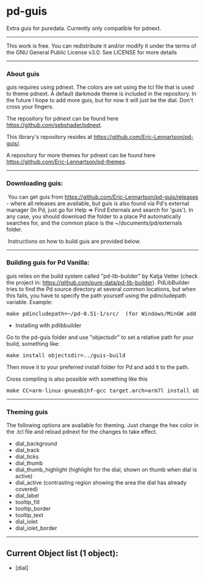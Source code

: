 # pd-guis
Extra guis for puredata. Currently only compatible for pdnext.

--------------------------------------------------------------------------

   This work is free. You can redistribute it and/or modify it under the
   terms of the GNU General Public License v3.0. See LICENSE for more details

--------------------------------------------------------------------------

###   About guis

​guis requires using pdnext. The colors are set using the tcl file that is used to theme pdnext. A default darkmode theme is included in the repository. In the future I hope to add more guis, but for now it will just be the dial. Don't cross your fingers.

The repository for pdnext can be found here <https://github.com/sebshader/pdnext>.

This library's repository resides at <https://github.com/Eric-Lennartson/pd-guis/>.

A repository for more themes for pdnext can be found here <https://github.com/Eric-Lennartson/pd-themes>.

--------------------------------------------------------------------------

### Downloading guis:

​	You can get guis from https://github.com/Eric-Lennartson/pd-guis/releases - where all releases are available, but guis is also found via Pd's external manager (In Pd, just go for Help => Find Externals and search for 'guis').  In any case, you should download the folder to a place Pd automatically searches for, and the common place is the ~/documents/pd/externals folder.

​	Instructions on how to build guis are provided below.

--------------------------------------------------------------------------

### Building guis for Pd Vanilla:

guis relies on the build system called "pd-lib-builder" by Katja Vetter (check the project in: <https://github.com/pure-data/pd-lib-builder>). PdLibBuilder tries to find the Pd source directory at several common locations, but when this fails, you have to specify the path yourself using the pdincludepath variable. Example:

<pre>make pdincludepath=~/pd-0.51-1/src/  (for Windows/MinGW add 'pdbinpath=~/pd-0.51-1/bin/)</pre>

* Installing with pdlibbuilder

Go to the pd-guis folder and use "objectsdir" to set a relative path for your build, something like:

<pre>make install objectsdir=../guis-build</pre>
Then move it to your preferred install folder for Pd and add it to the path.

Cross compiling is also possible with something like this

<pre>make CC=arm-linux-gnueabihf-gcc target.arch=arm7l install objectsdir=../</pre>

--------------------------------------------------------------------------
### Theming guis

The following options are available for theming. Just change the hex color in the .tcl file
and reload pdnext for the changes to take effect.

- dial_background
- dial_track
- dial_ticks
- dial_thumb
- dial_thumb_highlight (highlight for the dial, shown on thumb when dial is active)
- dial_active (contrasting region showing the area the dial has already covered)
- dial_label
- tooltip_fill
- tooltip_border
- tooltip_text
- dial_iolet
- dial_iolet_border

--------------------------------------------------------------------------
## Current Object list (1 object):

- [dial]
